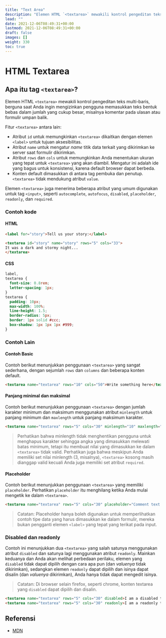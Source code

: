 ```yaml
---
title: "Text Area"
description: "Elemen HTML `<textarea>` mewakili kontrol pengeditan teks multi-baris, berguna saat Anda ingin mengizinkan pengguna memasukkan teks bentuk bebas dalam jumlah yang cukup besar, misalnya komentar pada ulasan atau formulir umpan balik."
lead: ""
date: 2021-12-06T08:49:31+00:00
lastmod: 2021-12-06T08:49:31+00:00
draft: false
images: []
weight: 330
toc: true
---
```

# HTML Textarea

## Apa itu tag `<textarea>`?

Elemen HTML `<textarea>` mewakili kontrol pengeditan teks multi-baris, berguna saat Anda ingin mengizinkan pengguna memasukkan teks bentuk bebas dalam jumlah yang cukup besar, misalnya komentar pada ulasan atau formulir umpan balik.

Fitur `<textarea>` antara lain:

- Atribut `id` untuk memungkinkan `<textarea>` dikaitkan dengan elemen `<label>` untuk tujuan aksesibilitas.
- Atribut `name` untuk mengatur _name_ titik data terkait yang dikirimkan ke server saat formulir dikirimkan.
- Atribut `rows` dan `cols` untuk memungkinkan Anda menentukan ukuran yang tepat untuk `<textarea>` yang akan diambil. Mengatur ini adalah ide yang bagus untuk konsistensi, karena default browser dapat berbeda.
- Konten default dimasukkan di antara tag pembuka dan penutup. `<textarea>` tidak mendukung atribut `value`.

Elemen `<textarea>` juga menerima beberapa atribut yang umum digunakan untuk tag `<input>`, seperti `autocomplete`, `autofocus`, `disabled`, `placeholder`, `readonly`, dan `required`.

### Contoh kode

#### HTML

```html
<label for="story">Tell us your story:</label>

<textarea id="story" name="story" rows="5" cols="33">
It was a dark and stormy night...
</textarea>
```

#### CSS

```css
label,
textarea {
  font-size: 0.8rem;
  letter-spacing: 1px;
}
textarea {
  padding: 10px;
  max-width: 100%;
  line-height: 1.5;
  border-radius: 5px;
  border: 1px solid #ccc;
  box-shadow: 1px 1px 1px #999;
}
```

### Contoh Lain

#### Contoh Basic

Contoh berikut menunjukkan penggunaan `<textarea>` yang sangat sederhana, dengan sejumlah `rows` dan `columns` dan beberapa konten default.

```HTML
<textarea name="textarea" rows="10" cols="50">Write something here</textarea>
```

#### Panjang minimal dan maksimal

Contoh berikut menunjukkan penggunaan `<textarea>` dengan jumlah karakter minimum dan maksimum menggunakan atribut `minlength` untuk panjang minimum dan `maxlength` untuk panjang maksimum karakter.

```HTML
<textarea name="textarea" rows="5" cols="30" minlength="10" maxlength="20">Write something here</textarea>
```

> Perhatikan bahwa minlength tidak menghentikan pengguna untuk menghapus karakter sehingga angka yang dimasukkan melewati batas minimum, tetapi itu membuat nilai yang dimasukkan ke dalam `<textarea>` tidak valid. Perhatikan juga bahwa meskipun Anda memiliki set nilai minlength (3, misalnya), `<textarea>` kosong masih dianggap valid kecuali Anda juga memiliki set atribut `required`.

#### Placeholder

Contoh berikut menunjukkan penggunaan `<textarea>` yang memiliki `placeholder`. Perhatikan `placeholder` itu menghilang ketika Anda mulai mengetik ke dalam `<textarea>`.

```HTML
<textarea name="textarea" rows="5" cols="30" placeholder="Comment text."></textarea>
```

> Catatan: Placeholder hanya boleh digunakan untuk memperlihatkan contoh tipe data yang harus dimasukkan ke dalam formulir, mereka bukan pengganti elemen `<label>` yang tepat yang terikat pada input.

### Disabled dan readonly

Contoh ini menunjukkan dua `<textarea>` yang salah satunya menggunakan atribut `disabled` dan satunya lagi menggunakan atribut `readonly`. Mainkan keduanya dan Anda akan melihat perbedaan perilaku, elemen yang `disabled` tidak dapat dipilih dengan cara apa pun (dan _valuenya_ tidak dikirimkan), sedangkan elemen `readonly` dapat dipilih dan isinya dapat disalin (dan _valuenya_ dikirimkan), Anda hanya tidak dapat mengedit isinya.

> Catatan: Di browser selain firefox, seperti chrome, konten textarea yang `disabled` dapat dipilih dan disalin.

```HTML
<textarea name="textarea" rows="5" cols="30" disabled>I am a disabled textarea</textarea>
<textarea name="textarea" rows="5" cols="30" readonly>I am a readonly textarea</textarea>
```

## Referensi

- [MDN](https://developer.mozilla.org/en-US/docs/Web/HTML/Element/textarea)
